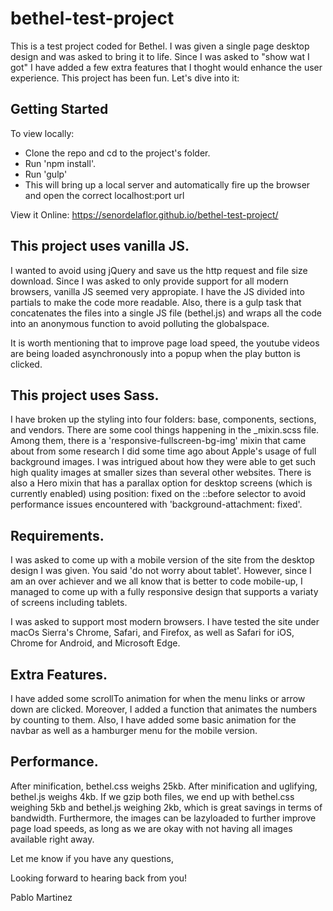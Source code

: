 # bethel-test-project

This is a test project coded for Bethel. I was given a single page desktop design and was asked to bring it to life. Since I was asked to "show wat I got" I have added a few extra features that I thoght would enhance the user experience. This project has been fun. Let's dive into it: 


## Getting Started

To view locally: 
* Clone the repo and cd to the project's folder.
* Run 'npm install'.
* Run 'gulp'
* This will bring up a local server and automatically fire up the browser and open the correct localhost:port url

View it Online: 
https://senordelaflor.github.io/bethel-test-project/


## This project uses vanilla JS.

I wanted to avoid using jQuery and save us the http request and file size download. Since I was asked to only provide support for all modern browsers, vanilla JS seemed very appropiate. I have the JS divided into partials to make the code more readable. Also, there is a gulp task that concatenates the files into a single JS file (bethel.js) and wraps all the code into an anonymous function to avoid polluting the globalspace. 

It is worth mentioning that to improve page load speed, the youtube videos are being loaded asynchronously into a popup when the play button is clicked.

## This project uses Sass. 

I have broken up the styling into four folders: base, components, sections, and vendors. There are some cool things happening in the _mixin.scss file. Among them, there is a 'responsive-fullscreen-bg-img' mixin that came about from some research I did some time ago about Apple's usage of full background images. I was intrigued about how they were able to get such high quality images at smaller sizes than several other websites. There is also a Hero mixin that has a parallax option for desktop screens (which is currently enabled) using position: fixed on the ::before selector to avoid performance issues encountered with 'background-attachment: fixed'. 

## Requirements.

I was asked to come up with a mobile version of the site from the desktop design I was given. You said 'do not worry about tablet'. However, since I am an over achiever and we all know that is better to code mobile-up, I managed to come up with a fully responsive design that supports a variaty of screens including tablets. 

I was asked to support most modern browsers. I have tested the site under macOs Sierra's Chrome, Safari, and Firefox, as well as Safari for iOS, Chrome for Android, and Microsoft Edge.

## Extra Features.

I have added some scrollTo animation for when the menu links or arrow down are clicked. Moreover, I added a function that animates the numbers by counting to them. Also, I have added some basic animation for the navbar as well as a hamburger menu for the mobile version. 

## Performance.

After minification, bethel.css weighs 25kb. After minification and uglifying, bethel.js weighs 4kb. If we gzip both files, we end up with bethel.css weighing 5kb and bethel.js weighing 2kb, which is great savings in terms of bandwidth. Furthermore, the images can be lazyloaded to further improve page load speeds, as long as we are okay with not having all images available right away. 


Let me know if you have any questions,


Looking forward to hearing back from you! 


Pablo Martinez




